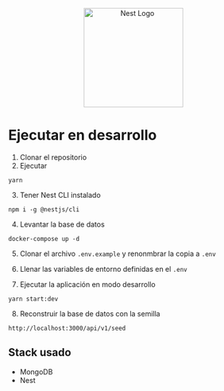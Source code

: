 <p align="center">
  <a href="http://nestjs.com/" target="blank"><img src="https://nestjs.com/img/logo-small.svg" width="200" alt="Nest Logo" /></a>
</p>

# Ejecutar en desarrollo

1. Clonar el repositorio
2. Ejecutar

```
yarn
```

3. Tener Nest CLI instalado

```
npm i -g @nestjs/cli
```

4. Levantar la base de datos

```
docker-compose up -d
```

5. Clonar el archivo `.env.example` y renonmbrar la copia a `.env`

6. Llenar las variables de entorno definidas en el `.env`

7. Ejecutar la aplicación en modo desarrollo

```
yarn start:dev
```

8. Reconstruir la base de datos con la semilla

```
http://localhost:3000/api/v1/seed
```

## Stack usado

- MongoDB
- Nest
